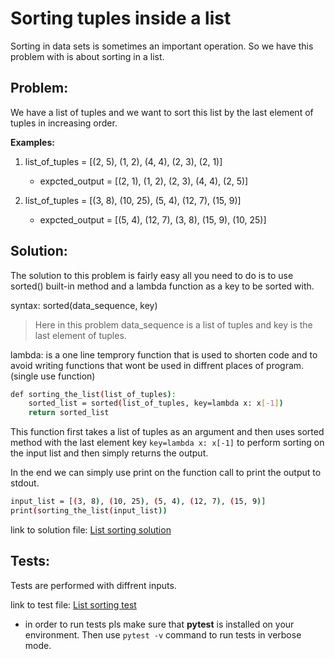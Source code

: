 # Sorting tuples inside a list

Sorting in data sets is sometimes an important operation. So we have this problem with is about sorting in a list.


## Problem:

We have a list of tuples and we want to sort this list by the last element of tuples in increasing order.


**Examples:**

1. list_of_tuples = [(2, 5), (1, 2), (4, 4), (2, 3), (2, 1)]
    - expcted_output = [(2, 1), (1, 2), (2, 3), (4, 4), (2, 5)]

2. list_of_tuples = [(3, 8), (10, 25), (5, 4), (12, 7), (15, 9)]
    - expcted_output = [(5, 4), (12, 7), (3, 8), (15, 9), (10, 25)]


## Solution:

The solution to this problem is fairly easy all you need to do is to use sorted() built-in method and a lambda function as a key to be sorted with.

syntax: sorted(data_sequence, key)

> Here in this problem data_sequence is a list of tuples and key is the last element of tuples.

lambda: is a one line temprory function that is used to shorten code and to avoid writing functions that wont be used in diffrent places of program.(single use function)

```bash
def sorting_the_list(list_of_tuples):
    sorted_list = sorted(list_of_tuples, key=lambda x: x[-1])
    return sorted_list
```

This function first takes a list of tuples as an argument and then uses sorted method with the last element key `key=lambda x: x[-1]` to perform sorting on the input list and then simply returns the output.

In the end we can simply use print on the function call to print the output to stdout.

```bash
input_list = [(3, 8), (10, 25), (5, 4), (12, 7), (15, 9)]
print(sorting_the_list(input_list))
```

link to solution file:
[List sorting solution](sorting.py)


## Tests:

Tests are performed with diffrent inputs.

link to test file:
[List sorting test](test_sorting.py)

- in order to run tests pls make sure that **pytest** is installed on your environment. Then use `pytest -v` command to run tests in verbose mode.